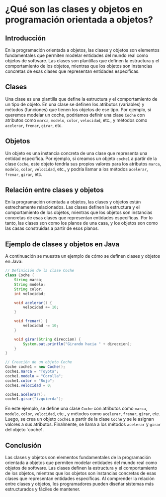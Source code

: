 # ¿Qué son las clases y objetos en programación orientada a objetos?

## Introducción

En la programación orientada a objetos, las clases y objetos son elementos fundamentales que permiten modelar entidades
del mundo real como objetos de software. Las clases son plantillas que definen la estructura y el comportamiento de los
objetos, mientras que los objetos son instancias concretas de esas clases que representan entidades específicas.

## Clases

Una clase es una plantilla que define la estructura y el comportamiento de un tipo de objeto. En una clase se definen
los atributos (variables) y métodos (funciones) que tienen los objetos de ese tipo. Por ejemplo, si queremos modelar un
coche, podríamos definir una clase `Coche` con atributos como `marca`, `modelo`, `color`, `velocidad`, etc., y métodos
como `acelerar`, `frenar`, `girar`, etc.

## Objetos

Un objeto es una instancia concreta de una clase que representa una entidad específica. Por ejemplo, si creamos un
objeto `coche1` a partir de la clase `Coche`, este objeto tendría sus propios valores para los atributos `marca`,
`modelo`, `color`, `velocidad`, etc., y podría llamar a los métodos `acelerar`, `frenar`, `girar`, etc.

## Relación entre clases y objetos

En la programación orientada a objetos, las clases y objetos están estrechamente relacionados. Las clases definen la
estructura y el comportamiento de los objetos, mientras que los objetos son instancias concretas de esas clases que
representan entidades específicas. Por lo tanto, las clases son como los planos de una casa, y los objetos son como las
casas construidas a partir de esos planos.

## Ejemplo de clases y objetos en Java

A continuación se muestra un ejemplo de cómo se definen clases y objetos en Java:

```java
// Definición de la clase Coche
class Coche {
    String marca;
    String modelo;
    String color;
    int velocidad;

    void acelerar() {
        velocidad += 10;
    }

    void frenar() {
        velocidad -= 10;
    }

    void girar(String direccion) {
        System.out.println("Girando hacia " + direccion);
    }
}
```

```java
// Creación de un objeto Coche
Coche coche1 = new Coche();
coche1.marca = "Toyota";
coche1.modelo = "Corolla";
coche1.color = "Rojo";
coche1.velocidad = 0;

coche1.acelerar();
coche1.girar("izquierda");
```

En este ejemplo, se define una clase `Coche` con atributos como `marca`, `modelo`, `color`, `velocidad`, etc., y métodos
como `acelerar`, `frenar`, `girar`, etc. Luego, se crea un objeto `coche1` a partir de la clase `Coche` y se le asignan
valores a sus atributos. Finalmente, se llama a los métodos `acelerar` y `girar` del objeto `coche1.

## Conclusión

Las clases y objetos son elementos fundamentales de la programación orientada a objetos que permiten modelar entidades
del mundo real como objetos de software. Las clases definen la estructura y el comportamiento de los objetos, mientras
que los objetos son instancias concretas de esas clases que representan entidades específicas. Al comprender la relación
entre clases y objetos, los programadores pueden diseñar sistemas más estructurados y fáciles de mantener.